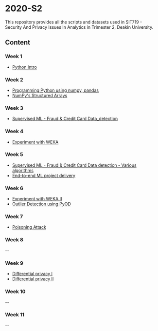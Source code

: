 # 2020-S2
This repository provides all the scripts and datasets used in SIT719 - Security And Privacy Issues In Analytics in Trimester 2, Deakin University.


## Content
### Week 1
- [Python Intro](https://github.com/SIT719/2020-S2/blob/master/SIT719_Prac01_Python_Intro.ipynb)
### Week 2
- [Programming Python using numpy, pandas](https://github.com/SIT719/2020-S2/blob/master/SIT719_Prac02_Task01_numpy_pandas_data_analytics.ipynb)
- [NumPy's Structured Arrays](https://github.com/SIT719/2020-S2/blob/master/SIT719_Prac02_Task02_optional_StructuredDataNumPy.ipynb)
### Week 3
- [Supervised ML - Fraud & Credit Card Data_detection](https://github.com/SIT719/2020-S2/blob/master/SIT719_Prac03_Task01_SupervisedML_fraudCreditCardData_detection.ipynb)
### Week 4
- [Experiment with WEKA](https://github.com/SIT719/2020-S2/blob/master/SIT719_Prac04_Task01_WEKA.ipynb)
### Week 5
- [Supervised ML - Fraud & Credit Card Data detection - Various algorithms](https://github.com/SIT719/2020-S2/blob/master/SIT719_Prac05_Task01_SupervisedML_fraudCreditCardData_detection_various_algorithms.ipynb)
- [End-to-end ML project delivery](https://github.com/SIT719/2020-S2/blob/master/SIT719_Prac05_Task02_HD_task_sample%20_done.ipynb)
### Week 6
- [Experiment with WEKA II](https://github.com/SIT719/2020-S2/blob/master/SIT719_Prac06_Task01_WEKA.ipynb)
- [Outlier Detection using PyOD](https://github.com/SIT719/2020-S2/blob/master/SIT719_Prac06_Task02_Optional_PyOD.ipynb)
### Week 7
- [Poisoning Attack](https://github.com/SIT719/2020-S2/blob/master/SIT719_Prac07_Task01_Poisoning_Attack.ipynb)
### Week 8
--
### Week 9
- [Differential privacy I](https://github.com/SIT719/2020-S2/blob/master/SIT719_Prac09_Task01_DP.ipynb)
- [Differential privacy II](https://github.com/SIT719/2020-S2/blob/master/SIT719_Prac09_Task02_DP.ipynb)
### Week 10
--
### Week 11
--

